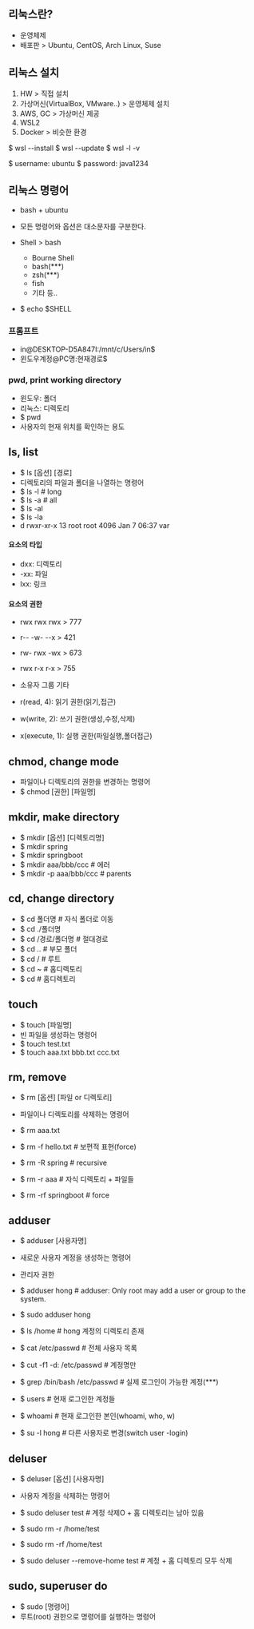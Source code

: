 <h2 id="리눅스란">리눅스란?</h2>
<ul>
<li>운영체제</li>
<li>배포판 &gt; Ubuntu, CentOS, Arch Linux, Suse</li>
</ul>
<h2 id="리눅스-설치">리눅스 설치</h2>
<ol>
<li>HW &gt; 직접 설치</li>
<li>가상머신(VirtualBox, VMware..) &gt; 운영체제 설치</li>
<li>AWS, GC &gt; 가상머신 제공</li>
<li>WSL2</li>
<li>Docker &gt; 비슷한 환경</li>
</ol>
<p>$ wsl --install
$ wsl --update
$ wsl -l -v</p>
<p>$ username: ubuntu
$ password: java1234</p>
<h2 id="리눅스-명령어">리눅스 명령어</h2>
<ul>
<li><p>bash + ubuntu</p>
</li>
<li><p>모든 명령어와 옵션은 대소문자를 구분한다.</p>
</li>
<li><p>Shell &gt; bash</p>
<ul>
<li>Bourne Shell</li>
<li>bash(***)</li>
<li>zsh(***)</li>
<li>fish</li>
<li>기타 등..</li>
</ul>
</li>
<li><p>$ echo $SHELL</p>
</li>
</ul>
<h3 id="프롬프트">프롬프트</h3>
<ul>
<li>in@DESKTOP-D5A847I:/mnt/c/Users/in$</li>
<li>윈도우계정@PC명:현재경로$ </li>
</ul>
<h3 id="pwd-print-working-directory">pwd, print working directory</h3>
<ul>
<li>윈도우: 폴더</li>
<li>리눅스: 디렉토리</li>
<li>$ pwd</li>
<li>사용자의 현재 위치를 확인하는 용도</li>
</ul>
<h2 id="ls-list">ls, list</h2>
<ul>
<li>$ ls [옵션] [경로]</li>
<li>디렉토리의 파일과 폴더을 나열하는 명령어</li>
<li>$ ls -l # long</li>
<li>$ ls -a # all</li>
<li>$ ls -al</li>
<li>$ ls -la</li>
<li>d rwxr-xr-x  13 root root    4096 Jan  7 06:37 var</li>
</ul>
<h4 id="요소의-타입">요소의 타입</h4>
<ul>
<li>dxx: 디렉토리</li>
<li>-xx: 파일</li>
<li>lxx: 링크</li>
</ul>
<h4 id="요소의-권한">요소의 권한</h4>
<ul>
<li><p>rwx rwx rwx &gt; 777</p>
</li>
<li><p>r-- -w- --x &gt; 421</p>
</li>
<li><p>rw- rwx -wx &gt; 673</p>
</li>
<li><p>rwx r-x r-x &gt; 755</p>
</li>
<li><p>소유자 그룹 기타</p>
</li>
<li><p>r(read, 4): 읽기 권한(읽기,접근)</p>
</li>
<li><p>w(write, 2): 쓰기 권한(생성,수정,삭제)</p>
</li>
<li><p>x(execute, 1): 실행 권한(파일실행,폴더접근)</p>
</li>
</ul>
<h2 id="chmod-change-mode">chmod, change mode</h2>
<ul>
<li>파일이나 디렉토리의 권한을 변경하는 명령어</li>
<li>$ chmod [권한] [파일명]</li>
</ul>
<h2 id="mkdir-make-directory">mkdir, make directory</h2>
<ul>
<li>$ mkdir [옵션] [디렉토리명]</li>
<li>$ mkdir spring</li>
<li>$ mkdir springboot</li>
<li>$ mkdir aaa/bbb/ccc # 에러</li>
<li>$ mkdir -p aaa/bbb/ccc # parents</li>
</ul>
<h2 id="cd-change-directory">cd, change directory</h2>
<ul>
<li>$ cd 폴더명 # 자식 폴더로 이동</li>
<li>$ cd ./폴더명</li>
<li>$ cd /경로/폴더명 # 절대경로</li>
<li>$ cd .. # 부모 폴더</li>
<li>$ cd / # 루트</li>
<li>$ cd ~ # 홈디렉토리</li>
<li>$ cd   # 홈디렉토리</li>
</ul>
<h2 id="touch">touch</h2>
<ul>
<li>$ touch [파일명]</li>
<li>빈 파일을 생성하는 명령어</li>
<li>$ touch test.txt</li>
<li>$ touch aaa.txt bbb.txt ccc.txt</li>
</ul>
<h2 id="rm-remove">rm, remove</h2>
<ul>
<li><p>$ rm [옵션] [파일 or 디렉토리]</p>
</li>
<li><p>파일이나 디렉토리를 삭제하는 명령어</p>
</li>
<li><p>$ rm aaa.txt</p>
</li>
<li><p>$ rm -f hello.txt # 보편적 표현(force)</p>
</li>
<li><p>$ rm -R spring # recursive</p>
</li>
<li><p>$ rm -r aaa # 자식 디렉토리 + 파일들</p>
</li>
<li><p>$ rm -rf springboot # force</p>
</li>
</ul>
<h2 id="adduser">adduser</h2>
<ul>
<li><p>$ adduser [사용자명]</p>
</li>
<li><p>새로운 사용자 계정을 생성하는 명령어</p>
</li>
<li><p>관리자 권한</p>
</li>
<li><p>$ adduser hong # adduser: Only root may add a user or group to the system.</p>
</li>
<li><p>$ sudo adduser hong</p>
</li>
<li><p>$ ls /home # hong 계정의 디렉토리 존재</p>
</li>
<li><p>$ cat /etc/passwd # 전체 사용자 목록</p>
</li>
<li><p>$ cut -f1 -d: /etc/passwd # 계정명만</p>
</li>
<li><p>$ grep /bin/bash /etc/passwd # 실제 로그인이 가능한 계정(***)</p>
</li>
<li><p>$ users # 현재 로그인한 계정들</p>
</li>
<li><p>$ whoami # 현재 로그인한 본인(whoami, who, w)</p>
</li>
<li><p>$ su -l hong # 다른 사용자로 변경(switch user -login)</p>
</li>
</ul>
<h2 id="deluser">deluser</h2>
<ul>
<li><p>$ deluser [옵션] [사용자명]</p>
</li>
<li><p>사용자 계정을 삭제하는 명령어</p>
</li>
<li><p>$ sudo deluser test # 계정 삭제O + 홈 디렉토리는 남아 있음</p>
</li>
<li><p>$ sudo rm -r /home/test</p>
</li>
<li><p>$ sudo rm -rf /home/test</p>
</li>
<li><p>$ sudo deluser --remove-home test # 계정 + 홈 디렉토리 모두 삭제</p>
</li>
</ul>
<h2 id="sudo-superuser-do">sudo, superuser do</h2>
<ul>
<li>$ sudo [명령어]</li>
<li>루트(root) 권한으로 명령어를 실행하는 명령어</li>
</ul>